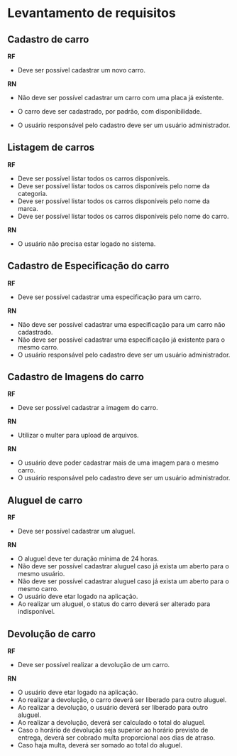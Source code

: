 # Levantamento de requisitos

## Cadastro de carro

**RF**

- Deve ser possível cadastrar um novo carro.

**RN**

- Não deve ser possível cadastrar um carro com uma placa já existente.
<!-- - Não deve ser possível alterar a placa de um carro já cadastrado. -->
- O carro deve ser cadastrado, por padrão, com disponibilidade.

* O usuário responsável pelo cadastro deve ser um usuário administrador.

## Listagem de carros

**RF**

- Deve ser possível listar todos os carros disponíveis.
- Deve ser possível listar todos os carros disponíveis pelo nome da categoria.
- Deve ser possível listar todos os carros disponíveis pelo nome da marca.
- Deve ser possível listar todos os carros disponíveis pelo nome do carro.

**RN**

- O usuário não precisa estar logado no sistema.

## Cadastro de Especificação do carro

**RF**

- Deve ser possível cadastrar uma especificação para um carro.
<!-- - Deve ser possível listar todas as especificações.
- Deve ser possível listar os carros. -->

**RN**

- Não deve ser possível cadastrar uma especificação para um carro não cadastrado.
- Não deve ser possível cadastrar uma especificação já existente para o mesmo carro.
- O usuário responsável pelo cadastro deve ser um usuário administrador.

## Cadastro de Imagens do carro

**RF**

- Deve ser possível cadastrar a imagem do carro.

**RN**

- Utilizar o multer para upload de arquivos.

**RN**

- O usuário deve poder cadastrar mais de uma imagem para o mesmo carro.
- O usuário responsável pelo cadastro deve ser um usuário administrador.

## Aluguel de carro

**RF**

- Deve ser possível cadastrar um aluguel.

**RN**

- O aluguel deve ter duração mínima de 24 horas.
- Não deve ser possível cadastrar aluguel caso já exista um aberto para o mesmo usuário.
- Não deve ser possível cadastrar aluguel caso já exista um aberto para o mesmo carro.
- O usuário deve etar logado na aplicação.
- Ao realizar um aluguel, o status do carro deverá ser alterado para indisponível.

## Devolução de carro

**RF**

- Deve ser possível realizar a devolução de um carro.

**RN**

- O usuário deve etar logado na aplicação.
- Ao realizar a devolução, o carro deverá ser liberado para outro aluguel.
- Ao realizar a devolução, o usuário deverá ser liberado para outro aluguel.
- Ao realizar a devolução, deverá ser calculado o total do aluguel.
- Caso o horário de devolução seja superior ao horário previsto de entrega, deverá ser cobrado multa proporcional aos dias de atraso.
- Caso haja multa, deverá ser somado ao total do aluguel.
